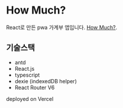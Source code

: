 # How Much?

React로 만든 pwa 가계부 앱입니다. [How Much?](https://how-much-five.vercel.app).

## 기술스택
- antd
- React.js
- typescript
- dexie (indexedDB helper)
- React Router V6

deployed on Vercel
